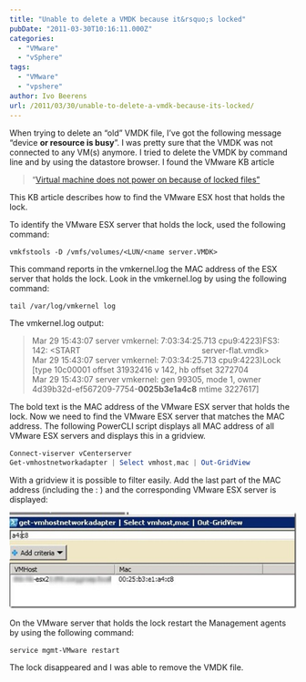```yaml
---
title: "Unable to delete a VMDK because it&rsquo;s locked"
pubDate: "2011-03-30T10:16:11.000Z"
categories: 
  - "VMware"
  - "vSphere"
tags: 
  - "VMware"
  - "vpshere"
author: Ivo Beerens
url: /2011/03/30/unable-to-delete-a-vmdk-because-its-locked/
---
```


When trying to delete an “old” VMDK file, I’ve got the following message “device **or resource is busy**”. I was pretty sure that the VMDK was not connected to any VM(s) anymore. I tried to delete the VMDK by command line and by using the datastore browser.
I found the VMware KB article  
> “[Virtual machine does not power on because of locked files”](http://kb.VMware.com/selfservice/microsites/search.do?language=en_US&cmd=displayKC&externalId=10051)

This KB article describes how to find the VMware ESX host that holds the lock.

To identify the VMware ESX server that holds the lock, used the following command:

```
vmkfstools -D /vmfs/volumes/<LUN/<name server.VMDK>
```

This command reports in the vmkernel.log the MAC address of the ESX server that holds the lock. Look in the vmkernel.log by using the following command:

```
tail /var/log/vmkernel log
```

The vmkernel.log output:

> Mar 29 15:43:07 server vmkernel: 7:03:34:25.713 cpu9:4223)FS3: 142: <START                                                     
server-flat.vmdk>  
> Mar 29 15:43:07 server vmkernel: 7:03:34:25.713 cpu9:4223)Lock \[type 10c00001 offset 31932416 v 142, hb offset 3272704  
> Mar 29 15:43:07 server vmkernel: gen 99305, mode 1, owner 4d39b32d-ef567209-7754-**0025b3e1a4c8** mtime 3227617\]

The bold text is the MAC address of the VMware ESX server that holds the lock. Now we need to find the VMware ESX server that matches the MAC address. The following PowerCLI script displays all MAC address of all VMware ESX servers and displays this in a gridview.

```powershell
Connect-viserver vCenterserver
Get-vmhostnetworkadapter | Select vmhost,mac | Out-GridView
```

With a gridview it is possible to filter easily. Add the last part of the MAC address (including the : ) and the corresponding VMware ESX server is displayed:

[![2011-03-29 16h20_42](images/2011-03-29-16h20_42_thumb.jpg "2011-03-29 16h20_42")](images/2011-03-29-16h20_42.jpg)

On the VMware server that holds the lock restart the Management agents by using the following command:

```
service mgmt-VMware restart
```

The lock disappeared and I was able to remove the VMDK file.